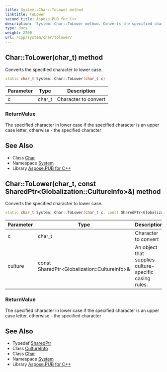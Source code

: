 ```yaml
---
title: System::Char::ToLower method
linktitle: ToLower
second_title: Aspose.PUB for C++
description: 'System::Char::ToLower method. Converts the specified character to lower case in C++.'
type: docs
weight: 2200
url: /cpp/system/char/tolower/
---
```

## Char::ToLower(char_t) method


Converts the specified character to lower case.

```cpp
static char_t System::Char::ToLower(char_t c)
```


| Parameter | Type | Description |
| --- | --- | --- |
| c | char_t | Character to convert |

### ReturnValue

The specified character in lower case if the specified character is an upper case letter, otherwise - the specified character

## See Also

* Class [Char](../)
* Namespace [System](../../)
* Library [Aspose.PUB for C++](../../../)
## Char::ToLower(char_t, const SharedPtr\<Globalization::CultureInfo\>\&) method


Converts the specified character to lower case.

```cpp
static char_t System::Char::ToLower(char_t c, const SharedPtr<Globalization::CultureInfo> &culture)
```


| Parameter | Type | Description |
| --- | --- | --- |
| c | char_t | Character to convert |
| culture | const SharedPtr\<Globalization::CultureInfo\>\& | An object that supplies culture-specific casing rules. |

### ReturnValue

The specified character in lower case if the specified character is an upper case letter, otherwise - the specified character

## See Also

* Typedef [SharedPtr](../../sharedptr/)
* Class [CultureInfo](../../../system.globalization/cultureinfo/)
* Class [Char](../)
* Namespace [System](../../)
* Library [Aspose.PUB for C++](../../../)
